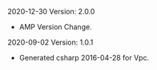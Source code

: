 2020-12-30 Version: 2.0.0
- AMP Version Change.

2020-09-02 Version: 1.0.1
- Generated csharp 2016-04-28 for Vpc.

